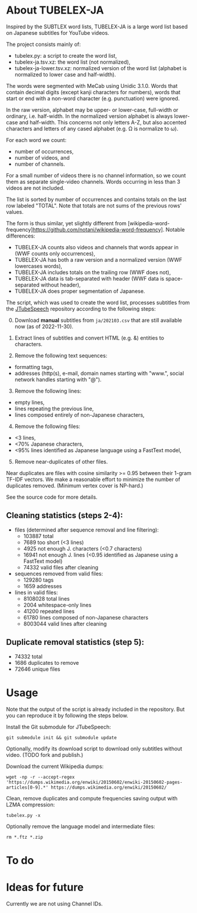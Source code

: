 # About TUBELEX-JA


Inspired by the SUBTLEX word lists, TUBELEX-JA is a large word list based on Japanese subtitles for YouTube videos.

The project consists mainly of:

- tubelex.py: a script to create the word list,
- tubelex-ja.tsv.xz: the word list (not normalized),
- tubelex-ja-lower.tsv.xz: normalized version of the word list (alphabet is normalized to lower case and half-width).

The words were segmented with MeCab using Unidic 3.1.0. Words that contain decimal digits (except kanji characters for numbers), words that start or end with a non-word character (e.g. punctuation) were ignored.

In the raw version, alphabet may be upper- or lower-case, full-width or ordinary, i.e. half-width. In the normalized version alphabet is always lower-case and half-width. This concerns not only letters A-Z, but also accented characters and letters of any cased alphabet (e.g. Ω is normalize to ω).

For each word we count:
- number of occurrences,
- number of videos, and
- number of channels.

For a small number of videos there is no channel information, so we count them as separate single-video channels. Words occurring in less than 3 videos are not included.

The list is sorted by number of occurrences and contains totals on the last row labeled "TOTAL". Note that totals are not sums of the previous rows' values.

The form is thus similar, yet slightly different from [wikipedia-word-frequency]https://github.com/notani/wikipedia-word-frequency]. Notable differences:
- TUBELEX-JA counts also videos and channels that words appear in (WWF counts only occurrences),
- TUBELEX-JA has both a raw version and a normalized version (WWF lowercases words),
- TUBELEX-JA includes totals on the trailing row (WWF does not),
- TUBELEX-JA data is tab-separated with header (WWF data is space-separated without header),
- TUBELEX-JA does proper segmentation of Japanese.

The script, which was used to create the word list, processes subtitles from the [JTubeSpeech](https://github.com/sarulab-speech/jtubespeech) repository according to the following steps:

0. Download **manual** subtitles from `ja/202103.csv` that are still available now (as of 2022-11-30).

1. Extract lines of subtitles and convert HTML (e.g. &amp;) entities to characters.

2. Remove the following text sequences:
  - formatting tags,
  - addresses (http(s), e-mail, domain names starting with "www.", social network handles starting with "@").

3. Remove the following lines:
  - empty lines,
  - lines repeating the previous line,
  - lines composed entirely of non-Japanese characters,

4. Remove the following files:
  - <3 lines,
  - <70% Japanese characters,
  - <95% lines identified as Japanese language using a FastText model,

5. Remove near-duplicates of other files.
  
Near duplicates are files with cosine similarity >= 0.95 between their 1-gram TF-IDF vectors. We make a reasonable effort to minimize the number of duplicates removed. (Minimum vertex cover is NP-hard.)

See the source code for more details.

## Cleaning statistics (steps 2-4):

* files (determined after sequence removal and line filtering):
  - 103887 total
  - 7689 too short (<3 lines)
  - 4925 not enough J. characters (<0.7 characters)
  - 16941 not enough J. lines (<0.95 identified as Japanese using a FastText model)
  - 74332 valid files after cleaning
* sequences removed from valid files:
  - 129280 tags
  - 1659 addresses
* lines in valid files:
  - 8108028 total lines
  - 2004 whitespace-only lines
  - 41200 repeated lines
  - 61780 lines composed of non-Japanese characters
  - 8003044 valid lines after cleaning

## Duplicate removal statistics (step 5):
  - 74332 total
  - 1686 duplicates to remove
  - 72646 unique files


# Usage

Note that the output of the script is already included in the repository. But you can reproduce it by following the steps below. 

Install the Git submodule for JTubeSpeech:

    git submodule init && git submodule update
    
Optionally, modify its download script to download only subtitles without video. (TODO fork and publish.)

Download the current Wikipedia dumps:

    wget -np -r --accept-regex 'https://dumps.wikimedia.org/enwiki/20150602/enwiki-20150602-pages-articles[0-9].*' https://dumps.wikimedia.org/enwiki/20150602/
    
Clean, remove duplicates and compute frequencies saving output with LZMA compression:
    
	tubelex.py -x
    
Optionally remove the language model and intermediate files:

	rm *.ftz *.zip
    
# To do




# Ideas for future

Currently we are not using Channel IDs.